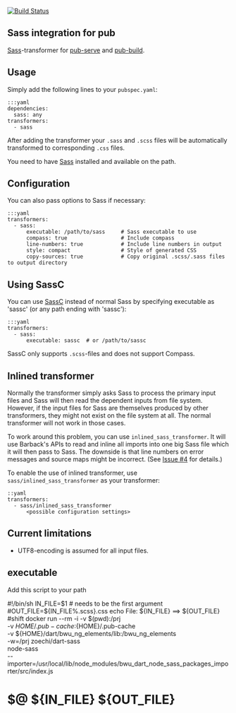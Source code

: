 [![Build Status](https://drone.io/bitbucket.org/evidentsolutions/dart-sass/status.png)](https://drone.io/bitbucket.org/evidentsolutions/dart-sass/latest)

## Sass integration for pub

[Sass](http://sass-lang.com/)-transformer for [pub-serve](http://pub.dartlang.org/doc/pub-serve.html) and
[pub-build](http://pub.dartlang.org/doc/pub-build.html).

## Usage

Simply add the following lines to your `pubspec.yaml`:

    :::yaml
    dependencies:
      sass: any
    transformers:
      - sass

After adding the transformer your `.sass` and `.scss` files will be automatically transformed to
corresponding `.css` files.

You need to have [Sass](http://sass-lang.com/) installed and available on the path.

## Configuration

You can also pass options to Sass if necessary:

    :::yaml
    transformers:
      - sass:
          executable: /path/to/sass     # Sass executable to use
          compass: true                 # Include compass
          line-numbers: true            # Include line numbers in output
          style: compact                # Style of generated CSS
          copy-sources: true            # Copy original .scss/.sass files to output directory

## Using SassC

You can use [SassC](https://github.com/hcatlin/sassc) instead of normal Sass by specifying executable
as 'sassc' (or any path ending with 'sassc'):

    :::yaml
    transformers:
      - sass:
          executable: sassc  # or /path/to/sassc

SassC only supports `.scss`-files and does not support Compass.

## Inlined transformer

Normally the transformer simply asks Sass to process the primary input files and Sass will then
read the dependent inputs from file system. However, if the input files for Sass are themselves
produced by other transformers, they might not exist on the file system at all. The normal
transformer will not work in those cases.

To work around this problem, you can use `inlined_sass_transformer`. It will use Barback's APIs
to read and inline all imports into one big Sass file which it will then pass to Sass. 
The downside  is that line numbers on error messages and source maps might be incorrect. (See 
[Issue #4](https://bitbucket.org/evidentsolutions/dart-sass/issue/4/support-transformations-to-imported-sass) 
for details.)

To enable the use of inlined transformer, use `sass/inlined_sass_transformer` as your transformer:

    ::yaml
    transformers:
      - sass/inlined_sass_transformer
          <possible configuration settings>

## Current limitations

- UTF8-encoding is assumed for all input files.


## executable

Add this script to your path

#!/bin/sh
IN_FILE=$1 # needs to be the first argument
#OUT_FILE=${IN_FILE%.scss}.css
echo File: ${IN_FILE} ==\> ${OUT_FILE} 
#shift
docker run --rm -i -v $(pwd):/prj \
  -v ${HOME}/.pub-cache:${HOME}/.pub-cache \
  -v ${HOME}/dart/bwu_ng_elements/lib:/bwu_ng_elements \
  -w=/prj zoechi/dart-sass \
  node-sass \
  --importer=/usr/local/lib/node_modules/bwu_dart_node_sass_packages_importer/src/index.js 
# $@ ${IN_FILE} ${OUT_FILE}
